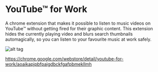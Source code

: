 YouTube™ for Work
=====================

A chrome extension that makes it possible to listen to music videos on YouTube™ without getting fired for their graphic content. This extension hides the currently playing video and blurs search thumbnails automagically, so you can listen to your favourite music at work safely.

![alt tag](https://raw.github.com/eladnava/youtube-for-work/master/assets/img/preview.png)

https://chrome.google.com/webstore/detail/youtube-for-work/aoaikapjpbfpaigdbckfgafpbmekllmh